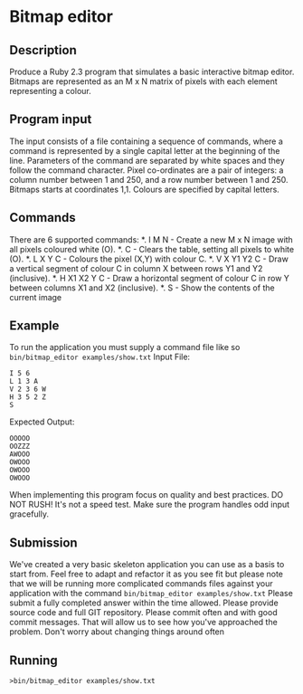 # Bitmap editor

## Description 
Produce a Ruby 2.3 program that simulates a basic interactive bitmap editor. Bitmaps are represented as an M x N matrix of pixels with each element representing a colour.

## Program input
The input consists of a file containing a sequence of commands, where a command is represented by a single capital letter at the beginning of the line. Parameters of the command are separated by white spaces and they follow the command character.
Pixel co-ordinates are a pair of integers: a column number between 1 and 250, and a row number between 1 and 250. Bitmaps starts at coordinates 1,1. Colours are specified by capital letters.

## Commands
There are 6 supported commands:
*. I M N - Create a new M x N image with all pixels coloured white (O).
*. C - Clears the table, setting all pixels to white (O).
*. L X Y C - Colours the pixel (X,Y) with colour C.
*. V X Y1 Y2 C - Draw a vertical segment of colour C in column X between rows Y1 and Y2 (inclusive).
*. H X1 X2 Y C - Draw a horizontal segment of colour C in row Y between columns X1 and X2 (inclusive).
*. S - Show the contents of the current image


## Example
To run the application you must supply a command file like so `bin/bitmap_editor examples/show.txt`
Input File:

```
I 5 6
L 1 3 A
V 2 3 6 W
H 3 5 2 Z
S
```


Expected Output:
```
OOOOO
OOZZZ
AWOOO
OWOOO
OWOOO
OWOOO
```

When implementing this program focus on quality and best practices. DO NOT RUSH! It's not a speed test. Make sure the program handles odd input gracefully.

## Submission
We've created a very basic skeleton application you can use as a basis to start from. Feel free to adapt and refactor it as you see fit but please note that we will be running more complicated commands files against your application with the command `bin/bitmap_editor examples/show.txt`
Please submit a fully completed answer within the time allowed. Please provide source code and full GIT repository. Please commit often and with good commit messages. That will allow us to see how you've approached the problem. Don't worry about changing things around often

## Running

`>bin/bitmap_editor examples/show.txt`
